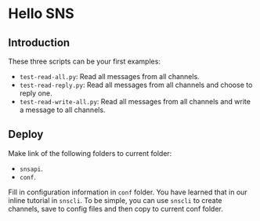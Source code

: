 Hello SNS
====

Introduction
----

These three scripts can be your first examples:

   * `test-read-all.py`: 
   Read all messages from all channels. 
   * `test-read-reply.py`: 
   Read all messages from all channels and choose to reply one. 
   * `test-read-write-all.py`: 
   Read all messages from all channels
   and write a message to all channels. 

Deploy
----

Make link of the following folders to current folder:

   * `snsapi`. 
   * `conf`. 

Fill in configuration information in `conf` folder. 
You have learned that in our inline tutorial in `snscli`. 
To be simple, you can use `snscli` to create channels, 
save to config files and then copy to current conf folder. 
